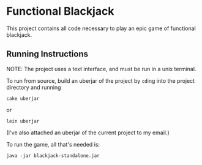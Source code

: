 # Functional Blackjack #

This project contains all code necessary to play an epic game of
functional blackjack.

## Running Instructions ##

NOTE: The project uses a text interface, and must be run in a unix
terminal.

To run from source, build an uberjar of the project by `cd`ing into
the project directory and running

    cake uberjar

or

    lein uberjar

(I've also attached an uberjar of the current project to my email.)

To run the game, all that's needed is:

    java -jar blackjack-standalone.jar


